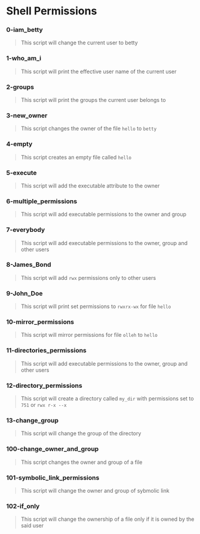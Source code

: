 # Shell Permissions 

### 0-iam_betty
> This script will change the current user to betty 

### 1-who_am_i
> This script will print the effective user name of the current user

### 2-groups 
> This script will print the groups the current user belongs to 

### 3-new_owner
> This script changes the owner of the file `hello` to `betty`

### 4-empty
> This script creates an empty file called `hello`

### 5-execute
> This script will add the executable attribute to the owner

### 6-multiple_permissions
> This script will add executable permissions to the owner and group

### 7-everybody
> This script will add executable permissions to the owner, group and other users

### 8-James_Bond 
> This script will add `rwx` permissions only to other users

### 9-John_Doe
> This script will print set permissions to `rwxrx-wx` for file `hello`

### 10-mirror_permissions
> This script will mirror permissions for file `olleh` to `hello`

### 11-directories_permissions
> This script will add executable permissions to the owner, group and other users

### 12-directory_permissions
> This script will create a directory called `my_dir` with permissions set to `751` or `rwx r-x --x`

### 13-change_group
> This script will change the group of the directory

### 100-change_owner_and_group
> This script changes the owner and group of a file

### 101-symbolic_link_permissions
> This script will change the owner and group of sybmolic link

### 102-if_only
> This script will change the ownership of a file only if it is owned by the said user
